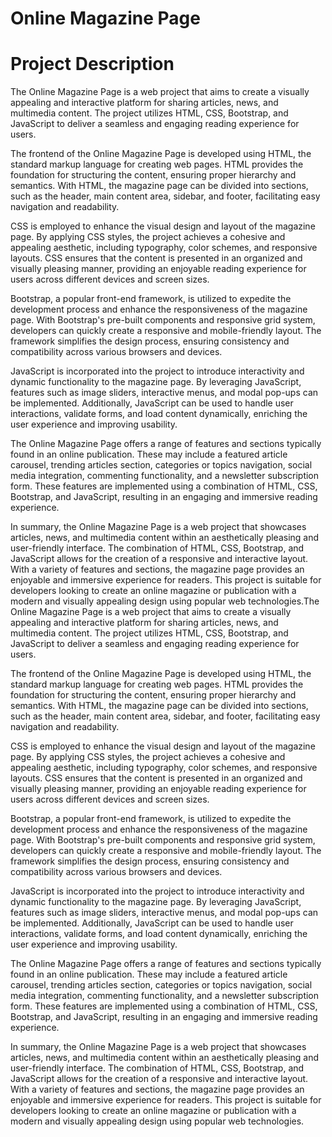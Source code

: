 # Online Magazine Page
# Project Description<br>
The Online Magazine Page is a web project that aims to create a visually appealing and interactive platform for sharing articles, news, and multimedia content. The project utilizes HTML, CSS, Bootstrap, and JavaScript to deliver a seamless and engaging reading experience for users.

The frontend of the Online Magazine Page is developed using HTML, the standard markup language for creating web pages. HTML provides the foundation for structuring the content, ensuring proper hierarchy and semantics. With HTML, the magazine page can be divided into sections, such as the header, main content area, sidebar, and footer, facilitating easy navigation and readability.

CSS is employed to enhance the visual design and layout of the magazine page. By applying CSS styles, the project achieves a cohesive and appealing aesthetic, including typography, color schemes, and responsive layouts. CSS ensures that the content is presented in an organized and visually pleasing manner, providing an enjoyable reading experience for users across different devices and screen sizes.

Bootstrap, a popular front-end framework, is utilized to expedite the development process and enhance the responsiveness of the magazine page. With Bootstrap's pre-built components and responsive grid system, developers can quickly create a responsive and mobile-friendly layout. The framework simplifies the design process, ensuring consistency and compatibility across various browsers and devices.

JavaScript is incorporated into the project to introduce interactivity and dynamic functionality to the magazine page. By leveraging JavaScript, features such as image sliders, interactive menus, and modal pop-ups can be implemented. Additionally, JavaScript can be used to handle user interactions, validate forms, and load content dynamically, enriching the user experience and improving usability.

The Online Magazine Page offers a range of features and sections typically found in an online publication. These may include a featured article carousel, trending articles section, categories or topics navigation, social media integration, commenting functionality, and a newsletter subscription form. These features are implemented using a combination of HTML, CSS, Bootstrap, and JavaScript, resulting in an engaging and immersive reading experience.

In summary, the Online Magazine Page is a web project that showcases articles, news, and multimedia content within an aesthetically pleasing and user-friendly interface. The combination of HTML, CSS, Bootstrap, and JavaScript allows for the creation of a responsive and interactive layout. With a variety of features and sections, the magazine page provides an enjoyable and immersive experience for readers. This project is suitable for developers looking to create an online magazine or publication with a modern and visually appealing design using popular web technologies.The Online Magazine Page is a web project that aims to create a visually appealing and interactive platform for sharing articles, news, and multimedia content. The project utilizes HTML, CSS, Bootstrap, and JavaScript to deliver a seamless and engaging reading experience for users.

The frontend of the Online Magazine Page is developed using HTML, the standard markup language for creating web pages. HTML provides the foundation for structuring the content, ensuring proper hierarchy and semantics. With HTML, the magazine page can be divided into sections, such as the header, main content area, sidebar, and footer, facilitating easy navigation and readability.

CSS is employed to enhance the visual design and layout of the magazine page. By applying CSS styles, the project achieves a cohesive and appealing aesthetic, including typography, color schemes, and responsive layouts. CSS ensures that the content is presented in an organized and visually pleasing manner, providing an enjoyable reading experience for users across different devices and screen sizes.

Bootstrap, a popular front-end framework, is utilized to expedite the development process and enhance the responsiveness of the magazine page. With Bootstrap's pre-built components and responsive grid system, developers can quickly create a responsive and mobile-friendly layout. The framework simplifies the design process, ensuring consistency and compatibility across various browsers and devices.

JavaScript is incorporated into the project to introduce interactivity and dynamic functionality to the magazine page. By leveraging JavaScript, features such as image sliders, interactive menus, and modal pop-ups can be implemented. Additionally, JavaScript can be used to handle user interactions, validate forms, and load content dynamically, enriching the user experience and improving usability.

The Online Magazine Page offers a range of features and sections typically found in an online publication. These may include a featured article carousel, trending articles section, categories or topics navigation, social media integration, commenting functionality, and a newsletter subscription form. These features are implemented using a combination of HTML, CSS, Bootstrap, and JavaScript, resulting in an engaging and immersive reading experience.

In summary, the Online Magazine Page is a web project that showcases articles, news, and multimedia content within an aesthetically pleasing and user-friendly interface. The combination of HTML, CSS, Bootstrap, and JavaScript allows for the creation of a responsive and interactive layout. With a variety of features and sections, the magazine page provides an enjoyable and immersive experience for readers. This project is suitable for developers looking to create an online magazine or publication with a modern and visually appealing design using popular web technologies.
